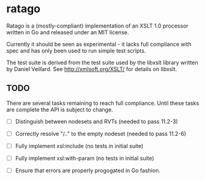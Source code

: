 ratago
======

Ratago is a (mostly-compliant) implementation of an XSLT 1.0 processor written in Go and released under an MIT license.

Currently it should be seen as experimental - it lacks full compliance with spec and has only been used to run simple test scripts.

The test suite is derived from the test suite used by the libxslt library written by Daniel Veillard. See http://xmlsoft.org/XSLT/ for details on libxslt.

TODO
----

There are several tasks remaining to reach full compliance. Until these tasks are complete the API is subject to change.

* [ ] Distinguish between nodesets and RVTs (needed to pass 11.2-3)
* [ ] Correctly resolve "/.." to the empty nodeset (needed to pass 11.2-6)
* [ ] Fully implement xsl:include (no tests in initial suite)
* [ ] Fully implement xsl:with-param (no tests in initial suite)
* [ ] Ensure that errors are properly progogated in Go fashion.


